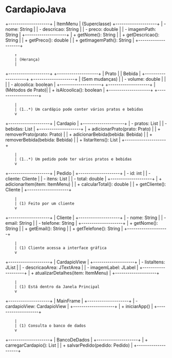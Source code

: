 # CardapioJava

+--------------------+
|      ItemMenu     |  (Superclasse)
+--------------------+
| - nome: String    |
| - descricao: String |
| - preco: double   |
| - imagemPath: String |
+--------------------+
| + getNome(): String |
| + getDescricao(): String |
| + getPreco(): double |
| + getImagemPath(): String |
+--------------------+

        ↑
        | (Herança)
        |  
+--------------------+       +--------------------+
|      Prato        |       |      Bebida       |
+--------------------+       +--------------------+
| (Sem mudanças)    |       | - volume: double  |
|                   |       | - alcoolica: boolean |
+--------------------+       +--------------------+
| (Métodos de Prato)|       | + isAlcoolica(): boolean |
+--------------------+       +--------------------+

        |
        | (1..*) Um cardápio pode conter vários pratos e bebidas
        v

+--------------------+
|     Cardapio      |
+--------------------+
| - pratos: List<Prato> |
| - bebidas: List<Bebida> |
+--------------------+
| + adicionarPrato(prato: Prato) |
| + removerPrato(prato: Prato) |
| + adicionarBebida(bebida: Bebida) |
| + removerBebida(bebida: Bebida) |
| + listarItens(): List<ItemMenu> |
+--------------------+

        |
        | (1..*) Um pedido pode ter vários pratos e bebidas
        v

+--------------------+
|      Pedido       |
+--------------------+
| - id: int        |
| - cliente: Cliente |
| - itens: List<ItemMenu> |
| - total: double  |
+--------------------+
| + adicionarItem(item: ItemMenu) |
| + calcularTotal(): double |
| + getCliente(): Cliente |
+--------------------+

        |
        | (1) Feito por um cliente
        v

+--------------------+
|      Cliente      |
+--------------------+
| - nome: String    |
| - email: String   |
| - telefone: String |
+--------------------+
| + getNome(): String |
| + getEmail(): String |
| + getTelefone(): String |
+--------------------+

        |
        | (1) Cliente acessa a interface gráfica
        v

+--------------------+
|    CardapioView   |
+--------------------+
| - listaItens: JList<ItemMenu> |
| - descricaoArea: JTextArea |
| - imagemLabel: JLabel |
+--------------------+
| + atualizarDetalhes(item: ItemMenu) |
+--------------------+

        |
        | (1) Está dentro da Janela Principal
        v

+--------------------+
|     MainFrame     |
+--------------------+
| - cardapioView: CardapioView |
+--------------------+
| + iniciarApp()    |
+--------------------+

        |
        | (1) Consulta o banco de dados
        v

+--------------------+
|   BancoDeDados    |
+--------------------+
| + carregarCardapio(): List<ItemMenu> |
| + salvarPedido(pedido: Pedido) |
+--------------------+
